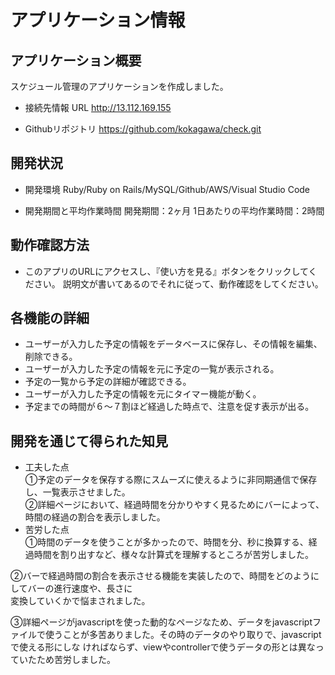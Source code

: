 # アプリケーション情報
## アプリケーション概要
スケジュール管理のアプリケーションを作成しました。
- 接続先情報
URL http://13.112.169.155

- Githubリポジトリ
https://github.com/kokagawa/check.git

## 開発状況
- 開発環境
Ruby/Ruby on Rails/MySQL/Github/AWS/Visual Studio Code

- 開発期間と平均作業時間
開発期間：2ヶ月
1日あたりの平均作業時間：2時間

## 動作確認方法
- このアプリのURLにアクセスし、『使い方を見る』ボタンをクリックしてください。
  説明文が書いてあるのでそれに従って、動作確認をしてください。

## 各機能の詳細
 - ユーザーが入力した予定の情報をデータベースに保存し、その情報を編集、削除できる。
 - ユーザーが入力した予定の情報を元に予定の一覧が表示される。　 　
 - 予定の一覧から予定の詳細が確認できる。　
 - ユーザーが入力した予定の情報を元にタイマー機能が動く。
 - 予定までの時間が６〜７割ほど経過した時点で、注意を促す表示が出る。


## 開発を通じて得られた知見
- 工夫した点  
①予定のデータを保存する際にスムーズに使えるように非同期通信で保存し、一覧表示させました。  
②詳細ページにおいて、経過時間を分かりやすく見るためにバーによって、時間の経過の割合を表示しました。  
- 苦労した点  
①時間のデータを使うことが多かったので、時間を分、秒に換算する、経過時間を割り出すなど、様々な計算式を理解するところが苦労しました。

②バーで経過時間の割合を表示させる機能を実装したので、時間をどのようにしてバーの進行速度や、長さに  
変換していくかで悩まされました。

③詳細ページがjavascriptを使った動的なページなため、データをjavascriptファイルで使うことが多苦ありました。その時のデータのやり取りで、javascriptで使える形にしな    ければならず、viewやcontrollerで使うデータの形とは異なっていたため苦労しました。

